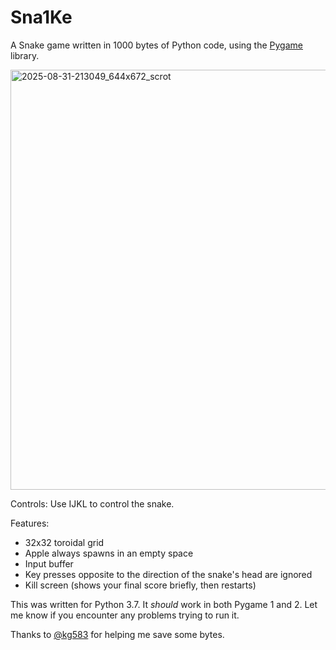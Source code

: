 # Sna1Ke
A Snake game written in 1000 bytes of Python code, using the [Pygame](https://pygame.org) library.

<img width="644" height="672" alt="2025-08-31-213049_644x672_scrot" src="https://github.com/user-attachments/assets/d0b0b00d-45fe-4b97-83d6-632ada1cfe91" />

Controls: Use IJKL to control the snake.

Features:
 - 32x32 toroidal grid
 - Apple always spawns in an empty space
 - Input buffer
 - Key presses opposite to the direction of the snake's head are ignored
 - Kill screen (shows your final score briefly, then restarts)

This was written for Python 3.7. It *should* work in both Pygame 1 and 2. Let me know if you encounter any problems trying to run it.

Thanks to [@kg583](https://github.com/kg583) for helping me save some bytes.
